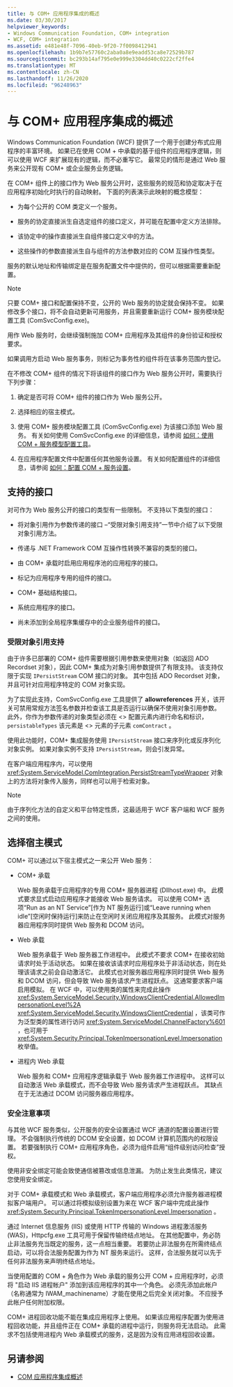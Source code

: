 ```yaml
---
title: 与 COM+ 应用程序集成的概述
ms.date: 03/30/2017
helpviewer_keywords:
- Windows Communication Foundation, COM+ integration
- WCF, COM+ integration
ms.assetid: e481e48f-7096-40eb-9f20-7f0098412941
ms.openlocfilehash: 1b9b7e57760c2aba0a8e9eadd53ca8e72529b787
ms.sourcegitcommit: bc293b14af795e0e999e3304dd40c0222cf2ffe4
ms.translationtype: MT
ms.contentlocale: zh-CN
ms.lasthandoff: 11/26/2020
ms.locfileid: "96248963"
---
```

# <a name="integrating-with-com-applications-overview"></a>与 COM+ 应用程序集成的概述

Windows Communication Foundation (WCF) 提供了一个用于创建分布式应用程序的丰富环境。 如果已在使用 COM + 中承载的基于组件的应用程序逻辑，则可以使用 WCF 来扩展现有的逻辑，而不必重写它。 最常见的情形是通过 Web 服务来公开现有 COM+ 或企业服务业务逻辑。  
  
 在 COM+ 组件上的接口作为 Web 服务公开时，这些服务的规范和协定取决于在应用程序初始化时执行的自动映射。 下面的列表演示此映射的概念模型：  
  
- 为每个公开的 COM 类定义一个服务。  
  
- 服务的协定直接派生自选定组件的接口定义，并可能在配置中定义方法排除。  
  
- 该协定中的操作直接派生自组件接口定义中的方法。  
  
- 这些操作的参数直接派生自与组件的方法参数对应的 COM 互操作性类型。  
  
 服务的默认地址和传输绑定是在服务配置文件中提供的，但可以根据需要重新配置。  
  
> [!NOTE]
> 只要 COM+ 接口和配置保持不变，公开的 Web 服务的协定就会保持不变。 如果修改多个接口，将不会自动更新可用服务，并且需要重新运行 COM+ 服务模块配置工具 (ComSvcConfig.exe)。  
  
 用作 Web 服务时，会继续强制施加 COM+ 应用程序及其组件的身份验证和授权要求。  
  
 如果调用方启动 Web 服务事务，则标记为事务性的组件将在该事务范围内登记。  
  
 在不修改 COM+ 组件的情况下将该组件的接口作为 Web 服务公开时，需要执行下列步骤：  
  
1. 确定是否可将 COM+ 组件的接口作为 Web 服务公开。  
  
2. 选择相应的宿主模式。  
  
3. 使用 COM+ 服务模块配置工具 (ComSvcConfig.exe) 为该接口添加 Web 服务。 有关如何使用 ComSvcConfig.exe 的详细信息，请参阅 [如何：使用 COM + 服务模型配置工具](how-to-use-the-com-service-model-configuration-tool.md)。  
  
4. 在应用程序配置文件中配置任何其他服务设置。 有关如何配置组件的详细信息，请参阅 [如何：配置 COM + 服务设置](how-to-configure-com-service-settings.md)。  
  
## <a name="supported-interfaces"></a>支持的接口  

 对可作为 Web 服务公开的接口的类型有一些限制。 不支持以下类型的接口：  
  
- 将对象引用作为参数传递的接口 –“受限对象引用支持”一节中介绍了以下受限对象引用方法。  
  
- 传递与 .NET Framework COM 互操作性转换不兼容的类型的接口。  
  
- 由 COM+ 承载时启用应用程序池的应用程序的接口。  
  
- 标记为应用程序专用的组件的接口。  
  
- COM+ 基础结构接口。  
  
- 系统应用程序的接口。  
  
- 尚未添加到全局程序集缓存中的企业服务组件的接口。  
  
### <a name="limited-object-reference-support"></a>受限对象引用支持  

 由于许多已部署的 COM+ 组件需要根据引用参数来使用对象（如返回 ADO Recordset 对象），因此 COM+ 集成为对象引用参数提供了有限支持。 该支持仅限于实现 `IPersistStream` COM 接口的对象。 其中包括 ADO Recordset 对象，并且可针对应用程序特定的 COM 对象实现。  
  
 为了实现此支持，ComSvcConfig.exe 工具提供了 **allowreferences** 开关，该开关可禁用常规方法签名参数并检查该工具是否运行以确保不使用对象引用参数。 此外，你作为参数传递的对象类型必须在 <> 配置元素内进行命名和标识， `persistableTypes` 该元素是 <> 元素的子元素 `comContract` 。  
  
 使用此功能时，COM+ 集成服务使用 `IPersistStream` 接口来序列化或反序列化对象实例。 如果对象实例不支持 `IPersistStream`，则会引发异常。  
  
 在客户端应用程序内，可以使用 <xref:System.ServiceModel.ComIntegration.PersistStreamTypeWrapper> 对象上的方法将对象传入服务，同样也可以用于检索对象。  
  
> [!NOTE]
> 由于序列化方法的自定义和平台特定性质，这最适用于 WCF 客户端和 WCF 服务之间的使用。  
  
## <a name="selecting-the-hosting-mode"></a>选择宿主模式  

 COM+ 可以通过以下宿主模式之一来公开 Web 服务：  
  
- COM+ 承载  
  
     Web 服务承载于应用程序的专用 COM+ 服务器进程 (Dllhost.exe) 中。 此模式要求显式启动应用程序才能接收 Web 服务请求。 可以使用 COM+ 选项“Run as an NT Service”[作为 NT 服务运行]或“Leave running when idle”[空闲时保持运行]来防止在空闲时关闭应用程序及其服务。 此模式对服务器应用程序同时提供 Web 服务和 DCOM 访问。  
  
- Web 承载  
  
     Web 服务承载于 Web 服务器工作进程中。 此模式不要求 COM+ 在接收初始请求时处于活动状态。 如果在接收该请求时应用程序处于非活动状态，则在处理该请求之前会自动激活它。 此模式也对服务器应用程序同时提供 Web 服务和 DCOM 访问，但会导致 Web 服务请求产生进程跃点。 这通常要求客户端启用模拟。 在 WCF 中，可以使用类的属性来完成此操作 <xref:System.ServiceModel.Security.WindowsClientCredential.AllowedImpersonationLevel%2A> <xref:System.ServiceModel.Security.WindowsClientCredential> ，该类可作为泛型类的属性进行访问 <xref:System.ServiceModel.ChannelFactory%601> ，也可用于 <xref:System.Security.Principal.TokenImpersonationLevel.Impersonation> 枚举值。  
  
- 进程内 Web 承载  
  
     Web 服务和 COM+ 应用程序逻辑承载于 Web 服务器工作进程中。 这样可以自动激活 Web 承载模式，而不会导致 Web 服务请求产生进程跃点。 其缺点在于无法通过 DCOM 访问服务器应用程序。  
  
### <a name="security-considerations"></a>安全注意事项  

 与其他 WCF 服务类似，公开服务的安全设置通过 WCF 通道的配置设置进行管理。 不会强制执行传统的 DCOM 安全设置，如 DCOM 计算机范围内的权限设置。 若要强制执行 COM+ 应用程序角色，必须为组件启用“组件级别访问检查”授权。  
  
 使用非安全绑定可能会致使通信被篡改或信息泄漏。 为防止发生此类情况，建议您使用安全绑定。  
  
 对于 COM+ 承载模式和 Web 承载模式，客户端应用程序必须允许服务器进程模拟客户端用户。 可以通过将模拟级别设置为来在 WCF 客户端中完成此操作 <xref:System.Security.Principal.TokenImpersonationLevel.Impersonation> 。  
  
 通过 Internet 信息服务 (IIS) 或使用 HTTP 传输的 Windows 进程激活服务 (WAS)，Httpcfg.exe 工具可用于保留传输终结点地址。 在其他配置中，务必防止非法服务充当既定的服务，这一点相当重要。 若要防止非法服务在所需终结点启动，可以将合法服务配置为作为 NT 服务来运行。 这样，合法服务就可以先于任何非法服务来声明终结点地址。  
  
 当使用配置的 COM + 角色作为 Web 承载的服务公开 COM + 应用程序时，必须将 "启动 IIS 进程帐户" 添加到该应用程序的其中一个角色。 必须先添加此帐户（名称通常为 IWAM_machinename）才能在使用之后完全关闭对象。 不应授予此帐户任何附加权限。  
  
 COM+ 进程回收功能不能在集成应用程序上使用。 如果该应用程序配置为使用进程回收功能，并且组件正在 COM+ 承载的进程中运行，则服务将无法启动。 此需求不包括使用进程内 Web 承载模式的服务，这是因为没有应用进程回收设置。  
  
## <a name="see-also"></a>另请参阅

- [COM 应用程序集成概述](integrating-with-com-applications-overview.md)
